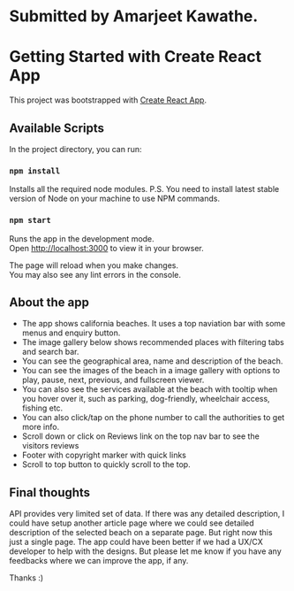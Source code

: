 # Submitted by Amarjeet Kawathe. 

# Getting Started with Create React App

This project was bootstrapped with [Create React App](https://github.com/facebook/create-react-app).

## Available Scripts

In the project directory, you can run:

### `npm install`

Installs all the required node modules. 
P.S. You need to install latest stable version of Node on your machine to use NPM commands.

### `npm start`

Runs the app in the development mode.\
Open [http://localhost:3000](http://localhost:3000) to view it in your browser.

The page will reload when you make changes.\
You may also see any lint errors in the console.


## About the app

- The app shows california beaches. It uses a top naviation bar with some menus and enquiry button. 
- The image gallery below shows recommended places with filtering tabs and search bar. 
- You can see the geographical area, name and description of the beach. 
- You can see the images of the beach in a image gallery with options to play, pause, next, previous, and fullscreen viewer. 
- You can also see the services available at the beach with tooltip when you hover over it, such as parking, dog-friendly, wheelchair access, fishing etc. 
- You can also click/tap on the phone number to call the authorities to get more info. 
- Scroll down or click on Reviews link on the top nav bar to see the visitors reviews 
- Footer with copyright marker with quick links 
- Scroll to top button to quickly scroll to the top.

## Final thoughts

API provides very limited set of data. If there was any detailed description, I could have setup another article page where we could see detailed description of the selected beach on a separate page. But right now this just a single page. 
The app could have been better if we had a UX/CX developer to help with the designs. 
But please let me know if you have any feedbacks where we can improve the app, if any. 


Thanks :) 
